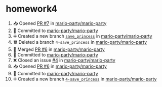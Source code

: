 # homework4
<!--START_SECTION:activity-->
1. 📥 Opened [PR #7](https://github.com/mario-party/mario-party/pull/7) in [mario-party/mario-party](https://github.com/mario-party/mario-party)
2. 📝 Committed to [mario-party/mario-party](https://github.com/mario-party/mario-party/commit/fbf5e82c27d5dadfa0adf5af20eba6c2ae3c2ef8)
3. ➕ Created a new branch [`save_princess`](https://github.com/mario-party/mario-party/tree/save_princess) in [mario-party/mario-party](https://github.com/mario-party/mario-party)
4. 🗑️ Deleted a branch `4-save_princess` in [mario-party/mario-party](https://github.com/mario-party/mario-party)
5. 🔀 Merged [PR #6](https://github.com/mario-party/mario-party/pull/6) in [mario-party/mario-party](https://github.com/mario-party/mario-party)
6. 📝 Committed to [mario-party/mario-party](https://github.com/mario-party/mario-party/commit/960e4c2ea88edc40df00c31873b0706a95ed2253)
7. ❌ Closed an issue [#4](https://github.com/mario-party/mario-party/issues/4) in [mario-party/mario-party](https://github.com/mario-party/mario-party)
8. 📥 Opened [PR #6](https://github.com/mario-party/mario-party/pull/6) in [mario-party/mario-party](https://github.com/mario-party/mario-party)
9. 📝 Committed to [mario-party/mario-party](https://github.com/mario-party/mario-party/commit/960e4c2ea88edc40df00c31873b0706a95ed2253)
10. ➕ Created a new branch [`4-save_princess`](https://github.com/mario-party/mario-party/tree/4-save_princess) in [mario-party/mario-party](https://github.com/mario-party/mario-party)
<!--END_SECTION:activity-->
